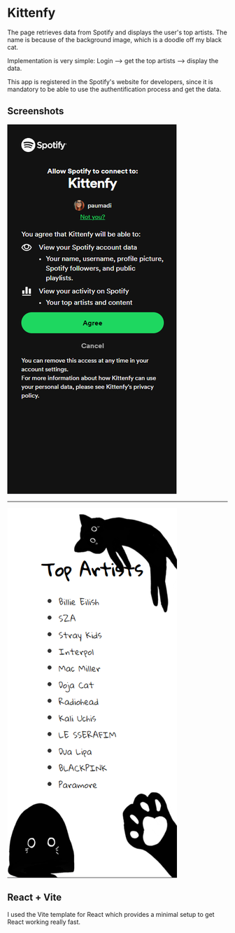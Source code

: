 # Kittenfy

The page retrieves data from Spotify and displays the user's top artists. The name is because of the background image, which is a doodle off my black cat.

Implementation is very simple: Login --> get the top artists --> display the data.

This app is registered in the Spotify's website for developers, since it is mandatory to be able to use the authentification process and get the data.

## Screenshots

![alt text](image.png)

---

![alt text](image-1.png)

## React + Vite

I used the Vite template for React which provides a minimal setup to get React working really fast.
